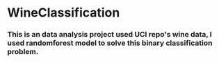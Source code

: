 # WineClassification
### This is an data analysis project used UCI repo's wine data, I used randomforest model to solve this binary classification problem.
